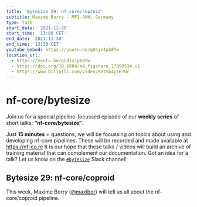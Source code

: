```yaml
---
title: 'Bytesize 29: nf-core/coproid'
subtitle: Maxime Borry - MPI-SHH, Germany
type: talk
start_date: '2021-11-30'
start_time: '13:00 CET'
end_date: '2021-11-30'
end_time: '13:30 CET'
youtube_embed: https://youtu.be/gU4jx1pb8Tw
location_url:
  - https://youtu.be/gU4jx1pb8Tw
  - https://doi.org/10.6084/m9.figshare.17099534.v1
  - https://www.bilibili.com/video/BV15b4y1B7Uc
---
```


# nf-core/bytesize

Join us for a special pipeline-focussed episode of our **weekly series** of short talks: **“nf-core/bytesize”**.

Just **15 minutes** + questions, we will be focussing on topics about using and developing nf-core pipelines.
These will be recorded and made available at <https://nf-co.re>
It is our hope that these talks / videos will build an archive of training material that can complement our documentation. Got an idea for a talk? Let us know on the [`#bytesize`](https://nfcore.slack.com/channels/bytesize) Slack channel!

## Bytesize 29: nf-core/coproid

This week, Maxime Borry ([@maxibor](https://github.com/maxibor)) will tell us all about the nf-core/coproid pipeline.
